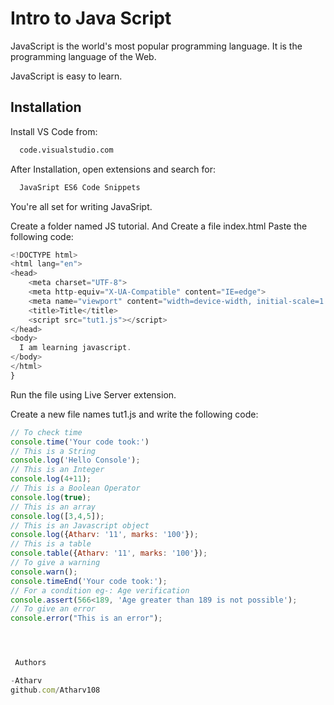 
# Intro to Java Script

JavaScript is the world's most popular programming language. It is the programming language of the Web.

JavaScript is easy to learn.



## Installation

Install VS Code from:

```bash
  code.visualstudio.com
```
After Installation, open extensions and search for:
```bash
  JavaSript ES6 Code Snippets
```
You're all set for writing JavaSript.




Create a folder named JS tutorial. And Create a file index.html
Paste the following code:

```javascript
<!DOCTYPE html>
<html lang="en">
<head>
    <meta charset="UTF-8">
    <meta http-equiv="X-UA-Compatible" content="IE=edge">
    <meta name="viewport" content="width=device-width, initial-scale=1.0">
    <title>Title</title>
    <script src="tut1.js"></script>
</head>
<body>
  I am learning javascript.
</body>
</html>
}
```
Run the file using Live Server extension.

Create a new file names tut1.js and write the following code:

```javascript
// To check time
console.time('Your code took:')
// This is a String
console.log('Hello Console');
// This is an Integer
console.log(4+11);
// This is a Boolean Operator
console.log(true);
// This is an array
console.log([3,4,5]);
// This is an Javascript object
console.log({Atharv: '11', marks: '100'});
// This is a table
console.table({Atharv: '11', marks: '100'});
// To give a warning
console.warn();
console.timeEnd('Your code took:');
// For a condition eg-: Age verification
console.assert(566<189, 'Age greater than 189 is not possible');
// To give an error
console.error("This is an error");




 Authors

-Atharv
github.com/Atharv108

  











  
